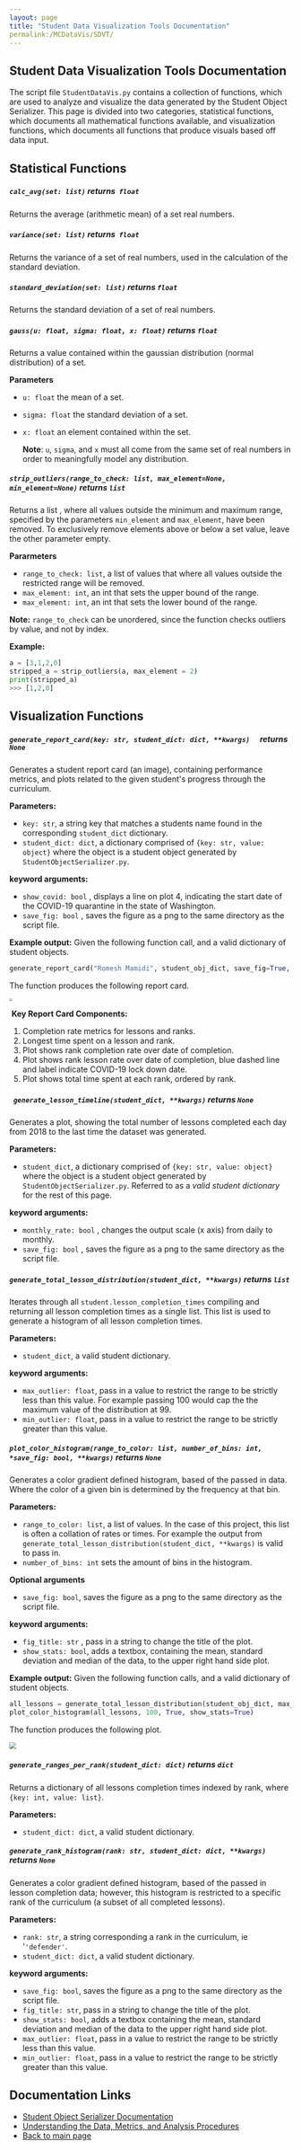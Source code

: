 ```yaml
---
layout: page
title: "Student Data Visualization Tools Documentation"
permalink:/MCDataVis/SDVT/
---
```


## Student Data Visualization Tools Documentation 

The script file `StudentDataVis.py` contains a collection of functions, which are used to analyze and visualize the data generated by the Student Object Serializer. This page is divided into two categories, statistical functions, which documents all mathematical functions available, and visualization functions, which documents all functions that produce visuals based off data input.  

## Statistical Functions 

##### `calc_avg(set: list)` returns  `float`
Returns the average (arithmetic mean) of a set real numbers.  

##### `variance(set: list)` returns  `float` 
Returns the variance of a set of real numbers, used in the calculation of the standard deviation. 

##### `standard_deviation(set: list)` returns `float` 
Returns the standard deviation of a set of real numbers.  

##### `gauss(u: float, sigma: float, x: float)` returns `float`
Returns a value contained within the gaussian distribution (normal distribution) of a set. 

**Parameters**
 - `u: float` the mean of a set. 

 - `sigma: float` the standard deviation of a set. 

 - `x: float` an element contained within the set. 

     **Note**: `u`, `sigma`, and `x` must all come from the same set of real numbers in order to meaningfully model any distribution.  

##### `strip_outliers(range_to_check: list, max_element=None, min_element=None)` returns `list`
Returns a list , where all values outside the minimum and maximum range, specified by the parameters `min_element` and `max_element`, have been removed. To exclusively remove elements above or below a set value, leave the other parameter empty.   

**Pararmeters** 
- `range_to_check: list`, a list of values that where all values outside the restricted range will be removed. 
- `max_element: int`, an int that sets the upper bound of the range. 
- `max_element: int`, an int that sets the lower bound of the range. 

**Note:** `range_to_check` can be unordered, since the function checks outliers by value, and not by index.

**Example:**  

```python 
a = [3,1,2,0]
stripped_a = strip_outliers(a, max_element = 2) 
print(stripped_a)
>>> [1,2,0]
```

## Visualization Functions 

##### `generate_report_card(key: str, student_dict: dict, **kwargs)  ` returns  `None`   
Generates a student report card (an image), containing performance metrics, and plots related to the given student's progress through the curriculum.  

**Parameters:** 
- `key: str`, a string key that matches a students name found in the corresponding `student_dict` dictionary.   
- `student_dict: dict`, a dictionary comprised of  `{key: str, value: object}` where the object is a student object generated by `StudentObjectSerializer.py`. 

**keyword arguments:**  
- `show_covid: bool` , displays a line on plot 4, indicating the start  date of the COVID-19 quarantine in the state of Washington.   
- `save_fig: bool` , saves the figure as a png to the same directory as the script file. 

**Example output:** 
Given the following function call, and a valid dictionary of student objects.

```python
generate_report_card("Romesh Mamidi", student_obj_dict, save_fig=True, show_covid=True)
```

The function produces the following report card.

<img src="Romesh MamidiReportCardBreakdown.png" style="zoom: 33%;" /> 

​	**Key Report Card Components:** 

1.  Completion rate metrics for lessons and ranks.
2.  Longest time spent on a lesson and rank.  
3.  Plot shows rank completion rate over date of completion.  
4.  Plot shows rank lesson rate over date of completion, blue dashed line and label indicate COVID-19 lock down date.  
5.  Plot shows total time spent at each rank, ordered by rank. 



##### ` generate_lesson_timeline(student_dict, **kwargs)` returns  `None` 
Generates a plot, showing the total number of lessons completed each day from 2018 to the last time the dataset was generated.

**Parameters:**    
- `student_dict`, a dictionary comprised of  `{key: str, value: object}` where the object is a student object generated by `StudentObjectSerializer.py`. Referred to as a *valid student dictionary* for the rest of this page.   

**keyword arguments:**  

 - `monthly_rate: bool` , changes the output scale (x axis) from daily to monthly.    
 - `save_fig: bool` , saves the figure as a png to the same directory as the script file. 



##### `generate_total_lesson_distribution(student_dict, **kwargs)` returns  `list` 
Iterates through all `student.lesson_completion_times`   compiling and returning all lesson completion times as a single list.  This list is used to generate a histogram of all lesson completion times.  

**Parameters:**    
- `student_dict`, a  valid student dictionary.   

**keyword arguments:**  
 - `max_outlier: float`, pass in a value to restrict the range to be strictly less than this value. For example passing 100 would cap the the maximum value of the distribution at 99.       
 - `min_outlier: float`, pass in a value to restrict the range to be strictly greater than this value. 



##### `plot_color_histogram(range_to_color: list, number_of_bins: int, *save_fig: bool, **kwargs)` returns  `None` 
Generates a color gradient defined histogram, based of the passed in data. Where the color of a given bin is determined by the frequency at that bin.  

**Parameters:**    
  - `range_to_color: list`,  a list of values. In the case of this project, this list is often a collation of rates or times. For example the output from `generate_total_lesson_distribution(student_dict, **kwargs)`  is valid to pass in.
  - `number_of_bins: int` sets the amount of bins in the histogram. 

**Optional arguments**
- `save_fig: bool`, saves the figure as a png to the same directory as the script file. 

**keyword arguments:**  

 - `fig_title: str` , pass in a string to change the title of the plot.       
 - `show_stats: bool`, adds a textbox, containing the mean, standard deviation and median of the data, to the upper right hand side plot. 

**Example output:** 
Given the following function calls, and a valid dictionary of student objects.

```python
all_lessons = generate_total_lesson_distribution(student_obj_dict, max_outlier=100, min_outlier=0)
plot_color_histogram(all_lessons, 100, True, show_stats=True)
```

The function produces the following plot. 

<img src="Histogram.png" style="zoom:72%;" />

##### `generate_ranges_per_rank(student_dict: dict)` returns  `dict`  
Returns a dictionary of all lessons completion times indexed by rank, where `{key: int, value: list}`. 

**Parameters:**  

- `student_dict: dict`, a  valid student dictionary. 



##### `generate_rank_histogram(rank: str, student_dict: dict, **kwargs)` returns  `None` 
Generates a color gradient defined histogram, based of the passed in lesson completion data; however, this histogram is restricted to a specific rank of the curriculum (a subset of all completed lessons).  

**Parameters:**    
  - `rank: str`, a string corresponding a rank in the curriculum, ie '`'defender'`. 
  - `student_dict: dict`, a  valid student dictionary.   

**keyword arguments:**  

 - `save_fig: bool`, saves the figure as a png to the same directory as the script file. 
 - `fig_title: str`, pass in a string to change the title of the plot.       
 - `show_stats: bool`, adds a textbox containing the mean, standard deviation and median of the data to the upper right hand side plot.  
 - `max_outlier: float`, pass in a value to restrict the range to be strictly less than this value.       
 - `min_outlier: float`, pass in a value to restrict the range to be strictly greater than this value. 

## Documentation Links
- [Student Object Serializer Documentation](https://mjsmith95.github.io/MCDataVis/SOS) 
- [Understanding the Data, Metrics, and Analysis Procedures](https://mjsmith95.github.io/MCDataVis/MCDV) 
- [Back to main page](https://mjsmith95.github.io/MCDataVis)   

